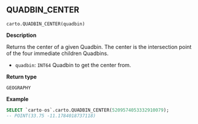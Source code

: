 ## QUADBIN_CENTER

```sql:signature
carto.QUADBIN_CENTER(quadbin)
```

**Description**

Returns the center of a given Quadbin. The center is the intersection point of the four immediate children Quadbins.

* `quadbin`: `INT64` Quadbin to get the center from.

**Return type**

`GEOGRAPHY`


**Example**


```sql
SELECT `carto-os`.carto.QUADBIN_CENTER(5209574053332910079);
-- POINT(33.75 -11.1784018737118)
```